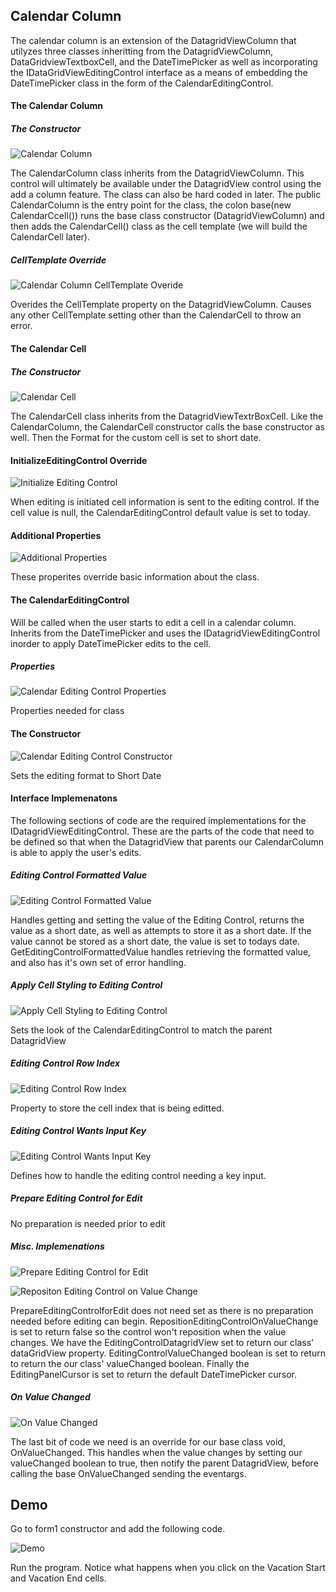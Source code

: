 Calendar Column
---------------
The calendar column is an extension of the DatagridViewColumn that utilyzes three classes inheritting from the DatagridViewColumn, DataGridviewTextboxCell, and the DateTimePicker as well as incorporating the IDataGridViewEditingControl interface as a means of embedding the DateTimePicker class in the form of the CalendarEditingControl.

#### The Calendar Column

##### The Constructor

![Calendar Column][CalendarColumn]

The CalendarColumn class inherits from the DatagridViewColumn. This control will ultimately be available under the DatagridView control using the add a column feature. The class can also be hard coded in later. The public CalendarColumn is the entry point for the class, the colon base(new CalendarCcell()) runs the base class constructor (DatagridViewColumn) and then adds the CalendarCell() class as the cell template (we will build the CalendarCell later).

##### CellTemplate Override

![Calendar Column CellTemplate Overide][CellTemplate]

Overides the CellTemplate property on the DatagridViewColumn. Causes any other CellTemplate setting other than the CalendarCell to throw an error.

#### The Calendar Cell

##### The Constructor

![Calendar Cell][CalendarCell]

The CalendarCell class inherits from the DatagridViewTextrBoxCell. Like the CalendarColumn, the CalendarCell constructor calls the base constructor as well. Then the Format for the custom cell is set to short date.

#### InitializeEditingControl Override

![Initialize Editing Control][InitializeEditingControl]

When editing is initiated cell information is sent to the editing control. If the cell value is null, the CalendarEditingControl default value is set to today.

#### Additional Properties

![Additional Properties][AdditionalProperties]

These properites override basic information about the class.

#### The CalendarEditingControl

Will be called when the user starts to edit a cell in a calendar column. Inherits from the DateTimePicker and uses the IDatagridViewEditingControl inorder to apply DateTimePicker edits to the cell.

##### Properties

![Calendar Editing Control Properties][CalendarEditingControlProperties]

Properties needed for class

#### The Constructor
![Calendar Editing Control Constructor][CalendarEditingControlConstructor]

Sets the editing format to Short Date

#### Interface Implemenatons

The following sections of code are the required implementations for the IDatagridViewEditingControl. These are the parts of the code that need to be defined so that when the DatagridView that parents our CalendarColumn is able to apply the user's edits.

##### Editing Control Formatted Value

![Editing Control Formatted Value][EditingControlFormattedValue]

Handles getting and setting the value of the Editing Control, returns the value as a short date, as well as attempts to store it as a short date. If the value cannot be stored as a short date, the value is set to todays date. GetEditingControlFormattedValue handles retrieving the formatted value, and also has it's own set of error handling.

##### Apply Cell Styling to Editing Control

![Apply Cell Styling to Editing Control][ApplyCellStylingToEditingControl]

Sets the look of the CalendarEditingControl to match the parent DatagridView

##### Editing Control Row Index
![Editing Control Row Index][EditingControlRowIndex]

Property to store the cell index that is being editted. 

##### Editing Control Wants Input Key

![Editing Control Wants Input Key][EditingControlWantsInputKey]

Defines how to handle the editing control needing a key input.

##### Prepare Editing Control for Edit

No preparation is needed prior to edit

##### Misc. Implemenations

![Prepare Editing Control for Edit][PrepareEditingControlforEdit]

![Repositon Editing Control on Value Change][RepositionEditingControlOnValueChange]

PrepareEditingControlforEdit does not need set as there is no preparation needed before editing can begin. RepositionEditingControlOnValueChange is set to return false so the control won't reposition when the value changes. We have the EditingControlDatagridView set to return our class' dataGridView property. EditingControlValueChanged boolean is set to return to return the our class' valueChanged boolean. Finally the EditingPanelCursor is set to return the default DateTimePicker cursor.

##### On Value Changed

![On Value Changed][OnValueChanged]

The last bit of code we need is an override for our base class void, OnValueChanged. This handles when the value changes by setting our valueChanged boolean to true, then notify the parent DatagridView, before calling the base OnValueChanged sending the eventargs.

Demo
----

Go to form1 constructor and add the following code.

![Demo][Demo]

Run the program. Notice what happens when you click on the Vacation Start and Vacation End cells.

[CalendarColumn]: img/CalendarColumn.png
[CellTemplate]: img/CellTemplate.png
[CalendarCell]: img/CalendarCell.png
[InitializeEditingControl]: img/InitializeEditingControl.png
[AdditionalProperties]: img/AdditionalProperties.png
[CalendarEditingControlProperties]: img/CalendarEditingControlProperties.png
[CalendarEditingControlConstructor]: img/CalendarEditingControlConstructor.png
[EditingControlFormattedValue]: img/EditingControlFormattedValue.png
[ApplyCellStylingToEditingControl]: img/EditingControlFormattedValue.png
[EditingControlRowIndex]: img/EditingControlRowIndex.png
[EditingControlWantsInputKey]: img/EditingControlWantsInputKey.png
[PrepareEditingControlforEdit]: img/PrepareEditingControlForEdit.png
[RepositionEditingControlOnValueChange]: img/RepositionEditingControlOnValueChange.png
[OnValueChanged]: img/OnValueChanged.png
[Demo]: img/demo.png
